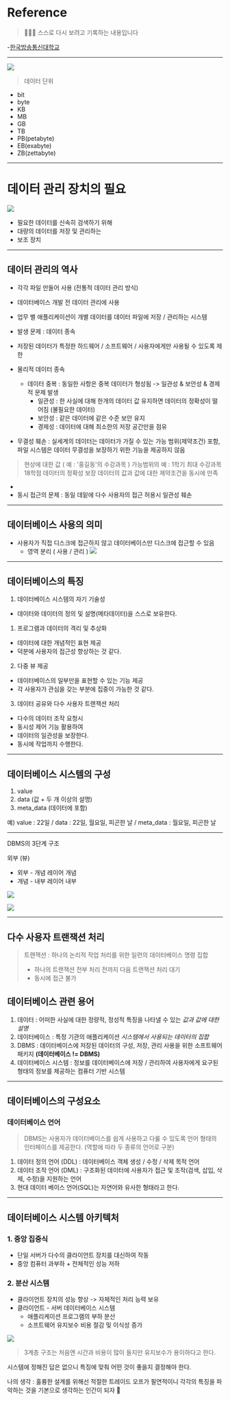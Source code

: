 # Reference
> 🙇🏻‍♂️ 스스로 다시 보려고 기록하는 내용입니다

-[한국방송통신대학교](https://www.knou.ac.kr/knou/index.do?epTicket=ST-916435-Gtok0rF7k3emwse1uu6koP06Mqt6Qcxwlau-13)

---
![](https://velog.velcdn.com/images/urtimeislimited/post/cb4c148b-f34a-44de-8892-6bbffe785a22/image.png)


> 데이터 단위
- bit 
- byte 
- KB 
- MB 
- GB 
- TB 
- PB(petabyte) 
- EB(exabyte) 
- ZB(zettabyte)

---

# 데이터 관리 장치의 필요

![](https://velog.velcdn.com/images/urtimeislimited/post/43b40bdf-7d9b-4aad-a2d6-74d6e9e09909/image.png)


- 필요한 데이터를 신속히 검색하기 위해
- 대량의 데이터를 저장 및 관리하는
- 보조 장치

---

## 데이터 관리의 역사

- 각각 파일 만들어 사용 (전통적 데이터 관리 방식)
- 데이터베이스 개발 전 데이터 관리에 사용
- 업무 별 애플리케이션이 개별 데이터를 데이터 파일에 저장 / 관리하는 시스템
- 발생 문제 : 데이터 종속
- 저장된 데이터가 특정한 하드웨어 / 소프트웨어 / 사용자에게만 사용될 수 있도록 제한

- 물리적 데이터 종속
	- 데이터 중복 : 동일한 사항은 중복 데이터가 형성됨 -> 일관성 & 보안성 & 경제적 문제 발생
		- 일관성 : 한 사실에 대해 한개의 데이터 값 유지하면 데이터의 정확성이 떨어짐 (불필요한 데이터)
		- 보안성 : 같은 데이터에 같은 수준 보안 유지
		- 경제성 : 데이터에 대해 최소한의 저장 공간만을 점유

- 무결성 훼손 : 실세계의 데이터는 데이터가 가질 수 있는 가능 범위(제약조건) 포함, 파일 시스템은 데이터 무결성을 보장하기 위한 기능을 제공하지 않음
>현상에 대한 값 ( 예 : '홍길동'의 수강과목 )
     가능범위의 예 : 1학기 최대 수강과목 18학점
	 데이터의 정확성 보장
	 데이터의 값과 값에 대한 제약조건을 동시에 만족
- 
- 동시 접근의 문제 : 동일 데잍에 다수 사용자의 접근 허용시 일관성 훼손


---



## 데이터베이스 사용의 의미

- 사용자가 직접 디스크에 접근하지 않고 데이터베이스만 디스크에 접근할 수 있음
	- 영역 분리 ( 사용 / 관리 )
![](https://velog.velcdn.com/images/urtimeislimited/post/4d1b96cf-8bb4-464e-a8de-17d6ac945572/image.png)


---

## 데이터베이스의 특징

1. 데이터베이스 시스템의 자기 기술성
- 데이터와 데이터의 정의 및 설명(메타데이터)을 스스로 보유한다.

1. 프로그램과 데이터의 격리 및 추상화
- 데이터에 대한 개념적인 표현 제공
- 덕분에 사용자의 접근성 향상하는 것 같다.

2. 다중 뷰 제공
- 데이터베이스의 일부만을 표현할 수 있는 기능 제공
- 각 사용자가 관심을 갖는 부분에 집중이 가능한 것 같다.

3. 데이터 공유와 다수 사용자 트랜잭션 처리
- 다수의 데이터 조작 요청시
- 동시성 제어 기능 활용하여
- 데이터의 일관성을 보장한다.
- 동시에 작업까지 수행한다.

---

## 데이터베이스 시스템의 구성

1. value
2. data (값 + 두 개 이상의 설명)
3. meta_data (데이터에 포함)

예) value : 22일 / data : 22일, 월요일, 피곤한 날 / meta_data : 월요일, 피곤한 날 

---

DBMS의 3단계 구조

외부 (뷰)
- 외부 - 개념 레이어
개념
- 개념 - 내부 레이어
내부

![](https://velog.velcdn.com/images/urtimeislimited/post/8f8e3e2a-eb4e-42b4-9c08-bfcff8a34bde/image.png)


![](https://velog.velcdn.com/images/urtimeislimited/post/47394d63-a0ab-4726-9218-fd01bd381a31/image.png)


---

## 다수 사용자 트랜잭션 처리

> 트랜잭션 : 하나의 논리적 작업 처리를 위한 일련의 데이터베이스 명령 집합
> - 하나의 트랜잭션 전부 처리 전까지 다음 트랜잭션 처리 대기
> - 동시에 접근 불가

## 데이터베이스 관련 용어

1. 데이터 : 어떠한 사실에 대한 정량적, 정성적 특징을 나타낼 수 있는 _값과 값에 대한 설명_
2. 데이터베이스 : 특정 기관의 애플리케이션 _시스템에서 사용되는 데이터의 집합_
3. DBMS : 데이터베이스에 저장된 데이터의 구성, 저장, 관리 사용을 위한 소프트웨어 패키지
	__(데이터베이스 != DBMS)__
4. 데이터베이스 시스템 : 정보를 데이터베이스에 저장 / 관리하여 사용자에게 요구된 형태의 정보를 제공하는 컴퓨터 기반 시스템

---

## 데이터베이스의 구성요소

### 데이터베이스 언어

>  DBMS는 사용자가 데이터베이스를 쉽게 사용하고 다룰 수 있도록 언어 형태의 인터페이스를 제공한다. (역할에 따라 두 종류의 언어로 구분)

1. 데이터 정의 언어 (DDL) : 데이터베이스 객체 생성 / 수정 / 삭제 목적 언어
2. 데이터 조작 언어 (DML) : 구조화된 데이터에 사용자가 접근 및 조작(검색, 삽입, 삭제, 수정)을 지원하는 언어
3. 현대 데이터 베이스 언어(SQL)는 자연어와 유사한 형태라고 한다. 

---

## 데이터베이스 시스템 아키텍처

### 1. 중앙 집중식

-  단일 서버가 다수의 클라이언트 장치를 대신하여 작동
- 중앙 컴퓨터 과부하 + 전체적인 성능 저하

### 2. 분산 시스템

- 클라이언트 장치의 성능 향상 -> 자체적인 처리 능력 보유
- 클라이언트 - 서버 데이터베이스 시스템
	- 애플리케이션 프로그램의 부하 분산
	- 소프트웨어 유지보수 비용 절감 및 이식성 증가

![](https://velog.velcdn.com/images/urtimeislimited/post/00a0fea4-013a-47d6-9db3-00b155d88aff/image.png)


> 3계층 구조는 처음엔 시간과 비용이 많이 들지만 유지보수가 용이하다고 한다.

시스템에 정해진 답은 없으니 특징에 맞춰 어떤 것이 좋을지 결정해야 한다.

나의 생각 : 훌륭한 설계를 위해선 적절한 트레이드 오프가 필연적이니
각각의 특징을 파악하는 것을 기본으로 생각하는 인간이 되자 👊
